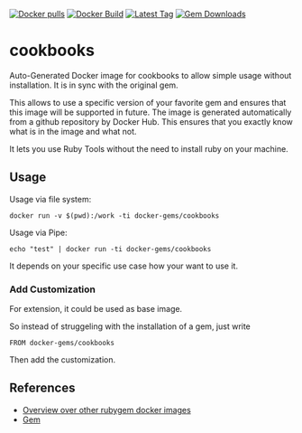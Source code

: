 [![Docker pulls](https://img.shields.io/docker/pulls/rubygem/cookbooks.svg)](https://hub.docker.com/r/rubygem/cookbooks/)
[![Docker Build](https://img.shields.io/docker/automated/rubygem/cookbooks.svg)](https://hub.docker.com/r/rubygem/cookbooks/)
[![Latest Tag](https://img.shields.io/github/tag/docker-rubygem/cookbooks.svg)](https://hub.docker.com/r/rubygem/cookbooks/)
[![Gem Downloads](https://img.shields.io/gem/dt/cookbooks.svg)](https://rubygems.org/gems/cookbooks/)
# cookbooks

Auto-Generated Docker image for cookbooks to allow simple usage without installation.
It is in sync with the original gem.

This allows to use a specific version of your favorite gem and ensures that this image will be supported in future.
The image is generated automatically from a github repository by Docker Hub.
This ensures that you exactly know what is in the image and what not.

It lets you use Ruby Tools without the need to install ruby on your machine.

## Usage

Usage via file system:

`docker run -v $(pwd):/work -ti docker-gems/cookbooks`

Usage via Pipe:

`echo "test" | docker run -ti docker-gems/cookbooks`

It depends on your specific use case how your want to use it.

### Add Customization

For extension, it could be used as base image.

So instead of struggeling with the installation of a gem, just write

`FROM docker-gems/cookbooks`

Then add the customization.

## References

 - [Overview over other rubygem docker images](https://github.com/thinkbot/docker-rubygem)
 - [Gem](https://rubygems.org/gems/cookbooks/)
